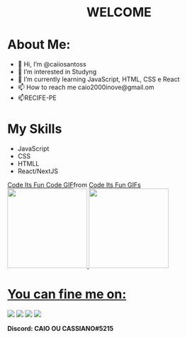 
<h1 align="center"> WELCOME </h1>



<h1 > About Me: </h1>
<ul><li>👋 Hi, I’m @caiiosantoss</li>
<li> 👀 I’m interested in Studyng</li>
<li> 🌱 I’m currently learning JavaScript, HTML, CSS e React</li>
<li> 📫 How to reach me  caio2000inove@gmail.om</li>
<li> 📫RECIFE-PE</li>
</ul></li>
<h1> My Skills</h1>
<p>
  <p>
  <ul><li>JavaScript</li>
    <li>CSS</li>
    <li>HTMLL </li> 
    <li>React/NextJS</li>
  </p></ul>
<div class="tenor-gif-embed" data-postid="19318850" data-share-method="host" data-aspect-ratio="2.02532" data-width="100%"><a href="https://tenor.com/view/code-its-fun-its-fun-code-programming-programmer-gif-19318850">Code Its Fun Code GIF</a>from <a href="https://tenor.com/search/code+its+fun-gifs">Code Its Fun GIFs</a></div> <script type="text/javascript" async src="https://tenor.com/embed.js"></script>
<div>
<a href="https://github.com/caiiosanttoss">
<img loading="lazy" height="180em" src="https://github-readme-stats.vercel.app/api/top-langs/?username=caiiosanttoss&layout=compact&langs_count=7&theme=dracula"/>
<img loading="lazy" height="180em" src="https://github-readme-stats.vercel.app/api?username=caiiosanttoss&show_icons=true&theme=dracula&include_all_commits=true&count_private=true"/>
</div>

<h1> You can fine me on:</h1>
<div>
<a href="https://www.youtube.com/channel/UCzniHBkq4R94b49DfMVzwEQ" target="_blank"><img loading="lazy" src="https://img.shields.io/badge/YouTube-FF0000?style=for-the-badge&logo=youtube&logoColor=white" target="_blank"></a>
<a href="https://www.instagram.com/caiiosantoss/" target="_blank"><img loading="lazy" src="https://img.shields.io/badge/-Instagram-%23E4405F?style=for-the-badge&logo=instagram&logoColor=white" target="_blank"></a>
<a href="https://www.twitch.tv/balaxgame" target="_blank"><img loading="lazy" src="https://img.shields.io/badge/Twitch-9146FF?style=for-the-badge&logo=twitch&logoColor=white" target="_blank"></a>
<a href="https://www.linkedin.com/in/caio-santos-52497628b/" target="_blank"><img loading="lazy" src="https://img.shields.io/badge/-LinkedIn-%230077B5?style=for-the-badge&logo=linkedin&logoColor=white" target="_blank"></a>   
</div>
<p><strong> Discord: CAIO OU CASSIANO#5215</p></strong>
